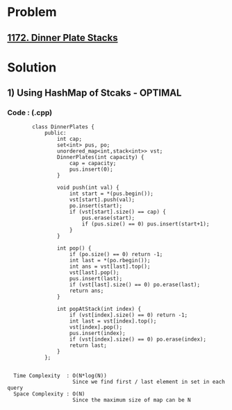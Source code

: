 # Problem

## [1172. Dinner Plate Stacks](https://leetcode.com/problems/dinner-plate-stacks/)


# Solution 

## 1) Using HashMap of Stcaks - OPTIMAL

     
      
      
   ### Code : (.cpp)
    
            class DinnerPlates {
                public:
                    int cap;
                    set<int> pus, po;
                    unordered_map<int,stack<int>> vst;
                    DinnerPlates(int capacity) {
                        cap = capacity;
                        pus.insert(0);
                    }

                    void push(int val) {
                        int start = *(pus.begin());
                        vst[start].push(val);
                        po.insert(start);
                        if (vst[start].size() == cap) {
                            pus.erase(start);
                            if (pus.size() == 0) pus.insert(start+1);
                        }
                    }

                    int pop() {
                        if (po.size() == 0) return -1;
                        int last = *(po.rbegin());
                        int ans = vst[last].top();
                        vst[last].pop();
                        pus.insert(last);
                        if (vst[last].size() == 0) po.erase(last);
                        return ans;
                    }

                    int popAtStack(int index) {
                        if (vst[index].size() == 0) return -1;
                        int last = vst[index].top();
                        vst[index].pop();
                        pus.insert(index);
                        if (vst[index].size() == 0) po.erase(index);
                        return last;
                    }
                };
            
 
      Time Complexity  : O(N*log(N)) 
                         Since we find first / last element in set in each query
      Space Complexity : O(N)
                         Since the maximum size of map can be N
